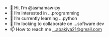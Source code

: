- 👋 Hi, I’m @asmamaw-py
- 👀 I’m interested in ...programming
- 🌱 I’m currently learning ...python
- 💞️ I’m looking to collaborate on ...software dev
- 📫 How to reach me ...abakiya21@gmail.com

<!---
asmamaw-py/asmamaw-py is a ✨ special ✨ repository because its `README.md` (this file) appears on your GitHub profile.
You can click the Preview link to take a look at your changes.
--->
